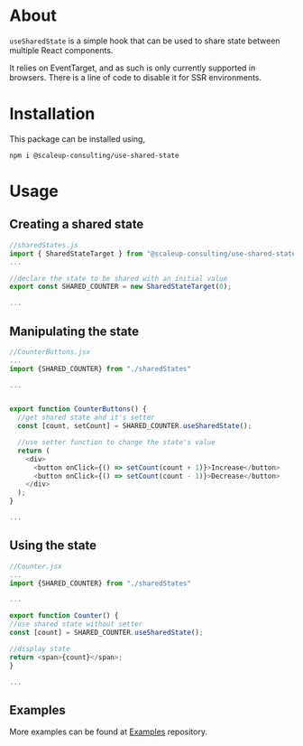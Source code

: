 # About

`useSharedState` is a simple hook that can be used to share state between multiple React components.

It relies on EventTarget, and as such is only currently supported in browsers. There is a line of code to disable it for SSR environments.

# Installation

This package can be installed using,

`npm i @scaleup-consulting/use-shared-state`

# Usage

## Creating a shared state

```js
//sharedStates.js
import { SharedStateTarget } from "@scaleup-consulting/use-shared-state";
...

//declare the state to be shared with an initial value
export const SHARED_COUNTER = new SharedStateTarget(0);

...
```

## Manipulating the state

```js
//CounterButtons.jsx
...
import {SHARED_COUNTER} from "./sharedStates"

...


export function CounterButtons() {
  //get shared state and it's setter
  const [count, setCount] = SHARED_COUNTER.useSharedState();

  //use setter function to change the state's value
  return (
    <div>
      <button onClick={() => setCount(count + 1)}>Increase</button>
      <button onClick={() => setCount(count - 1)}>Decrease</button>
    </div>
  );
}

...
```

## Using the state

```js
//Counter.jsx
...
import {SHARED_COUNTER} from "./sharedStates"

...

export function Counter() {
//use shared state without setter
const [count] = SHARED_COUNTER.useSharedState();

//display state
return <span>{count}</span>;
}

...

```

## Examples

More examples can be found at [Examples](https://github.com/ScaleupConsulting/useSharedState-examples) repository.
